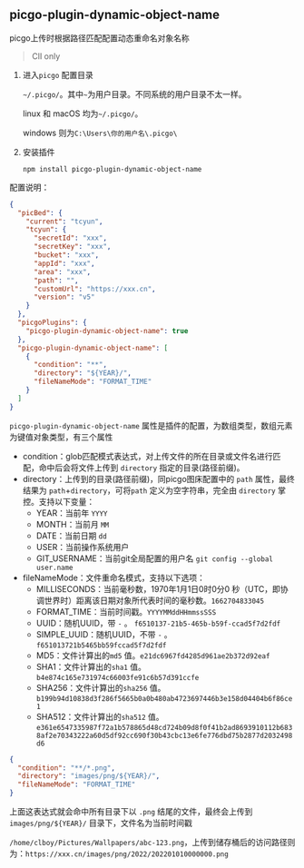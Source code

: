 ## picgo-plugin-dynamic-object-name

picgo上传时根据路径匹配配置动态重命名对象名称
> ClI only



1. 进入`picgo`  配置目录

   `~/.picgo/`。其中`~`为用户目录。不同系统的用户目录不太一样。

   linux 和 macOS 均为`~/.picgo/`。

   windows 则为`C:\Users\你的用户名\.picgo\`

2. 安装插件

   ```shell
   npm install picgo-plugin-dynamic-object-name
   ```



配置说明：

```json
{
  "picBed": {
    "current": "tcyun",
    "tcyun": {
      "secretId": "xxx",
      "secretKey": "xxx",
      "bucket": "xxx",
      "appId": "xxx",
      "area": "xxx",
      "path": "",
      "customUrl": "https://xxx.cn",
      "version": "v5"
    }
  },
  "picgoPlugins": {
    "picgo-plugin-dynamic-object-name": true
  },
  "picgo-plugin-dynamic-object-name": [
    {
      "condition": "**",
      "directory": "${YEAR}/",
      "fileNameMode": "FORMAT_TIME"
    }
  ]
}
```

`picgo-plugin-dynamic-object-name` 属性是插件的配置，为数组类型，数组元素为键值对象类型，有三个属性

- condition：glob匹配模式表达式，对上传文件的所在目录或文件名进行匹配，命中后会将文件上传到 `directory` 指定的目录(路径前缀)。
- directory：上传到的目录(路径前缀)，同picgo图床配置中的 `path` 属性，最终结果为 `path`+`directory`，可将`path` 定义为空字符串，完全由 `directory` 掌控。支持以下变量：
  - YEAR：当前年 `YYYY`
  - MONTH：当前月 `MM`
  - DATE：当前日期 `dd`
  - USER：当前操作系统用户
  - GIT_USERNAME：当前git全局配置的用户名  `git config --global user.name`
- fileNameMode：文件重命名模式，支持以下选项：
  - MILLISECONDS：当前毫秒数，1970年1月1日0时0分0 秒（UTC，即协调世界时）距离该日期对象所代表时间的毫秒数。`1662704833045`
  - FORMAT_TIME：当前时间戳。`YYYYMMddHHmmssSSS`
  - UUID：随机UUID，带 `-` 。 `f6510137-21b5-465b-b59f-ccad5f7d2fdf`
  - SIMPLE_UUID：随机UUID，不带 `-` 。 `f651013721b5465bb59fccad5f7d2fdf`
  - MD5：文件计算出的`md5` 值。`e21dc6967fd4285d961ae2b372d92eaf`
  - SHA1：文件计算出的`sha1` 值。`b4e874c165e731974c66003fe91c6b57d391ccfe`
  - SHA256：文件计算出的`sha256` 值。`b199b94d10838d3f286f5665b0a0b480ab4723697446b3e158d04404b6f86ce1`
  - SHA512：文件计算出的`sha512` 值。`e361e6547335987f72a1b578865d48cd724b09d8f0f41b2ad8693910112b6838af2e70343222a60d5df92cc690f30b43cbc13e6fe776dbd75b2877d2032498d6`

```json
{
  "condition": "**/*.png",
  "directory": "images/png/${YEAR}/",
  "fileNameMode": "FORMAT_TIME"
}
```

上面这表达式就会命中所有目录下以 `.png` 结尾的文件，最终会上传到 `images/png/${YEAR}/` 目录下，文件名为当前时间戳

`/home/clboy/Pictures/Wallpapers/abc-123.png`，上传到储存桶后的访问路径则为：`https://xxx.cn/images/png/2022/202201010000000.png`
